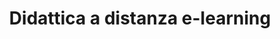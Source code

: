 ---
lang: pt
layout: issuelist
title: Didattica a distanza e-learning
permalink: /didattica-a-distanza-e-learning/
categorieissue: Didattica a distanza e-learning;Didattica a distanza e-learning
---